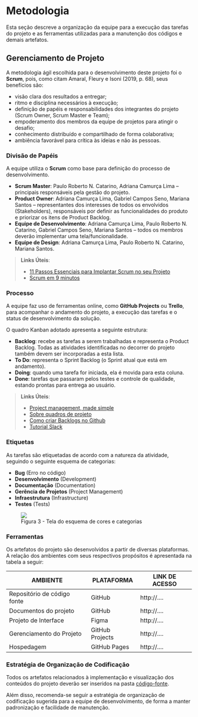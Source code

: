 # Metodologia

Esta seção descreve a organização da equipe para a execução das tarefas do projeto e as ferramentas utilizadas para a manutenção dos códigos e demais artefatos.

## Gerenciamento de Projeto

A metodologia ágil escolhida para o desenvolvimento deste projeto foi o **Scrum**, pois, como citam Amaral, Fleury e Isoni (2019, p. 68), seus benefícios são:

- visão clara dos resultados a entregar;  
- ritmo e disciplina necessários à execução;  
- definição de papéis e responsabilidades dos integrantes do projeto (Scrum Owner, Scrum Master e Team);  
- empoderamento dos membros da equipe de projetos para atingir o desafio;  
- conhecimento distribuído e compartilhado de forma colaborativa;  
- ambiência favorável para crítica às ideias e não às pessoas.

### Divisão de Papéis

A equipe utiliza o **Scrum** como base para definição do processo de desenvolvimento.  

- **Scrum Master**: Paulo Roberto N. Catarino, Adriana Camurça Lima – principais responsáveis pela gestão do projeto.  
- **Product Owner**: Adriana Camurça Lima, Gabriel Campos Seno, Mariana Santos – representantes dos interesses de todos os envolvidos (Stakeholders), responsáveis por definir as funcionalidades do produto e priorizar os itens de Product Backlog.  
- **Equipe de Desenvolvimento**: Adriana Camurça Lima, Paulo Roberto N. Catarino, Gabriel Campos Seno, Mariana Santos – todos os membros deverão implementar uma tela/funcionalidade.  
- **Equipe de Design**: Adriana Camurça Lima, Paulo Roberto N. Catarino, Mariana Santos.  

> **Links Úteis**:  
> - [11 Passos Essenciais para Implantar Scrum no seu Projeto](https://mindmaster.com.br/scrum-11-passos/)  
> - [Scrum em 9 minutos](https://www.youtube.com/watch?v=XfvQWnRgxG0)  

### Processo

A equipe faz uso de ferramentas online, como **GitHub Projects** ou **Trello**, para acompanhar o andamento do projeto, a execução das tarefas e o status de desenvolvimento da solução.  

O quadro Kanban adotado apresenta a seguinte estrutura:  
- **Backlog**: recebe as tarefas a serem trabalhadas e representa o Product Backlog. Todas as atividades identificadas no decorrer do projeto também devem ser incorporadas a esta lista.  
- **To Do**: representa o Sprint Backlog (o Sprint atual que está em andamento).  
- **Doing**: quando uma tarefa for iniciada, ela é movida para esta coluna.  
- **Done**: tarefas que passaram pelos testes e controle de qualidade, estando prontas para entrega ao usuário.  

> **Links Úteis**:  
> - [Project management, made simple](https://github.com/features/project-management/)  
> - [Sobre quadros de projeto](https://docs.github.com/pt/github/managing-your-work-on-github/about-project-boards)  
> - [Como criar Backlogs no Github](https://www.youtube.com/watch?v=RXEy6CFu9Hk)  
> - [Tutorial Slack](https://slack.com/intl/en-br/)  

### Etiquetas

As tarefas são etiquetadas de acordo com a natureza da atividade, seguindo o seguinte esquema de categorias:  

- **Bug** (Erro no código)  
- **Desenvolvimento** (Development)  
- **Documentação** (Documentation)  
- **Gerência de Projetos** (Project Management)  
- **Infraestrutura** (Infrastructure)  
- **Testes** (Tests)  

<figure> 
  <img src="https://user-images.githubusercontent.com/100447878/164068979-9eed46e1-9b44-461e-ab88-c2388e6767a1.png">
  <figcaption>Figura 3 - Tela do esquema de cores e categorias</figcaption>
</figure> 

### Ferramentas

Os artefatos do projeto são desenvolvidos a partir de diversas plataformas. A relação dos ambientes com seus respectivos propósitos é apresentada na tabela a seguir:  

| AMBIENTE                  | PLATAFORMA      | LINK DE ACESSO |
|----------------------------|-----------------|----------------|
| Repositório de código fonte | GitHub         | http://....    |
| Documentos do projeto      | GitHub          | http://....    |
| Projeto de Interface       | Figma           | http://....    |
| Gerenciamento do Projeto   | GitHub Projects | http://....    |
| Hospedagem                 | GitHub Pages    | http://....    |

### Estratégia de Organização de Codificação

Todos os artefatos relacionados à implementação e visualização dos conteúdos do projeto deverão ser inseridos na pasta [código-fonte](https://github.com/ICEI-PUC-Minas-PMV-ADS/WebApplicationProject-Template-v2/tree/main/codigo-fonte).  

Além disso, recomenda-se seguir a estratégia de organização de codificação sugerida para a equipe de desenvolvimento, de forma a manter padronização e facilidade de manutenção.

